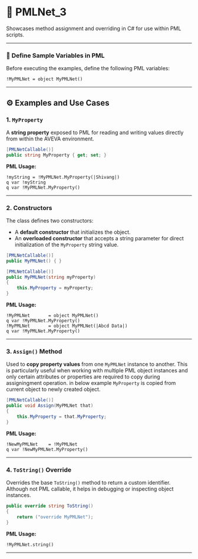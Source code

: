 # 🔹 PMLNet_3

Showcases method assignment and overriding in C# for use within PML scripts.

---

### 🧮 **Define Sample Variables in PML**

Before executing the examples, define the following PML variables:

```pml
!MyPMLNet = object MyPMLNet()
```

---

## ⚙️ **Examples and Use Cases**

### **1. `MyProperty`**

A **string property** exposed to PML for reading and writing values directly from within the AVEVA environment.

```csharp
[PMLNetCallable()]
public string MyProperty { get; set; }
```

**PML Usage:**

```pml
!myString = !MyPMLNet.MyProperty(|Shivang|)
q var !myString
q var !MyPMLNet.MyProperty()
```

---

### **2. Constructors**

The class defines two constructors:

* A **default constructor** that initializes the object.
* An **overloaded constructor** that accepts a string parameter for direct initialization of the `MyProperty` string value.

```csharp
[PMLNetCallable()]
public MyPMLNet() { }

[PMLNetCallable()]
public MyPMLNet(string myProperty)
{
    this.MyProperty = myProperty;
}
```

**PML Usage:**
```pml
!MyPMLNet       = object MyPMLNet()
q var !MyPMLNet.MyProperty()
!MyPMLNet		= object MyPMLNet(|Abcd Data|)
q var !MyPMLNet.MyProperty()
```

---

### **3. `Assign()` Method**

Used to **copy property values** from one `MyPMLNet` instance to another.
This is particularly useful when working with multiple PML object instances and only certain attributes or properties are required to copy during assigningment operation. in below example `MyProperty` is copied from current object to newly created object.

```csharp
[PMLNetCallable()]
public void Assign(MyPMLNet that)
{
    this.MyProperty = that.MyProperty;
}
```

**PML Usage:**
```pml
!NewMyPMLNet	= !MyPMLNet
q var !NewMyPMLNet.MyProperty()
```

---

### **4. `ToString()` Override**

Overrides the base `ToString()` method to return a custom identifier.
Although not PML callable, it helps in debugging or inspecting object instances.

```csharp
public override string ToString()
{
    return ("override MyPMLNet");
}
```

**PML Usage:**
```pml
!MyPMLNet.string()
```

---
